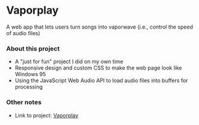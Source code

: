 # Vaporplay
A web app that lets users turn songs into vaporwave (i.e., control the speed of audio files)

### About this project
- A "just for fun" project I did on my own time
- Responsive design and custom CSS to make the web page look like Windows 95
- Using the JavaScript Web Audio API to load audio files into buffers for processing

### Other notes
- Link to project: [Vaporplay](https://kieran-walsh.com/vaporplay/)
